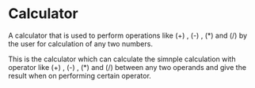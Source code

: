 # Calculator             
A calculator that is used to perform operations like (+) , (-) , (*) and (/) by the user for calculation of any two numbers.
            
This is the calculator which can calculate the simnple calculation with operator like (+) , (-) , (*) and (/) between any
two operands and give the result when on performing certain operator.
